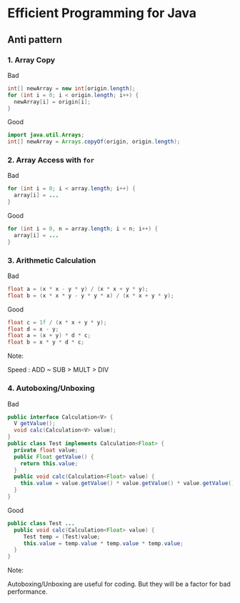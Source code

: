 # Efficient Programming for Java

## Anti pattern

### 1. Array Copy
Bad
```java
int[] newArray = new int[origin.length];
for (int i = 0; i < origin.length; i++) {
  newArray[i] = origin[i];
}
```

Good
```java
import java.util.Arrays;
int[] newArray = Arrays.copyOf(origin, origin.length);
```

### 2. Array Access with ``for``
Bad
```java
for (int i = 0; i < array.length; i++) {
  array[i] = ...
}
```

Good
```java
for (int i = 0, n = array.length; i < n; i++) {
  array[i] = ...    
}
```

### 3. Arithmetic Calculation
Bad
```java
float a = (x * x - y * y) / (x * x + y * y);
float b = (x * x * y - y * y * x) / (x * x + y * y);
```

Good
```java
float c = 1f / (x * x + y * y);
float d = x - y;
float a = (x + y) * d * c;
float b = x * y * d * c;
```

Note:

Speed : ADD ~ SUB > MULT > DIV

### 4. Autoboxing/Unboxing
Bad
```java
public interface Calculation<V> {
  V getValue();
  void calc(Calculation<V> value);
}
public class Test implements Calculation<Float> {
  private float value;
  public Float getValue() {
    return this.value;
  }
  public void calc(Calculation<Float> value) {
    this.value = value.getValue() * value.getValue() * value.getValue();
  }
}
```
Good
```java
public class Test ...
  public void calc(Calculation<Float> value) {
     Test temp = (Test)value;
     this.value = temp.value * temp.value * temp.value; 
  }
}
```
Note:

Autoboxing/Unboxing are useful for coding. But they will be a factor for bad performance.
